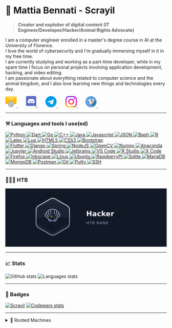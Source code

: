# 🌱 Mattia Bennati - Scrayil
> **Creator and exploiter of digital content (IT Engineer/Developer/Hacker/Animal Rights Advocate)**

I am a computer engineer enrolled in a master's degree course in AI at the University of Florence.  
I love the world of cybersecurity and I'm gradually immersing myself in it in my free time.  
I am currently studying and working as a part-time developer, while in my spare time I focus on personal projects 
involving application development, hacking, and video editing.  
I am passionate about everything related to computer science and the animal kingdom, and I also love learning new things 
and technologies every day.

<a href="mailto:mattia.bennati@mailbox.org">
  <img src="data/social/email.png" width="35px" height="35px">
</a>&nbsp;&nbsp;&nbsp;&nbsp;&nbsp;
<a href="https://discordapp.com/users/481689811619545101">
  <img src="data/social/discord.png" width="35px" height="35px">
</a>&nbsp;&nbsp;&nbsp;&nbsp;&nbsp;
<a href="https://t.me/Scrayil">
  <img src="data/social/telegram.png" width="35px" height="35px">
</a>&nbsp;&nbsp;&nbsp;&nbsp;&nbsp;
<a href="https://www.instagram.com/mattia.bennati/">
  <img src="data/social/instagram.png" width="35px" height="35px">
</a>&nbsp;&nbsp;&nbsp;&nbsp;&nbsp;
<a href="https://vimeo.com/user135105416">
  <img src="data/social/vimeo.png" width="35px" height="35px">
</a>&nbsp;&nbsp;&nbsp;&nbsp;&nbsp;

---
### ⚒️ Languages and tools I use(ed)
<a href="#" onclick="return false;">
  <div class="languages">
      <img alt="Python" width="30px" src="https://cdn.jsdelivr.net/gh/devicons/devicon@latest/icons/python/python-original.svg" />
      <img alt="Dart" width="30px" src="https://cdn.jsdelivr.net/gh/devicons/devicon@latest/icons/dart/dart-original.svg" />
      <img alt="Go" width="30px" src="https://cdn.jsdelivr.net/gh/devicons/devicon@latest/icons/go/go-original.svg" />
      <img alt="C++" width="30px" src="https://cdn.jsdelivr.net/gh/devicons/devicon@latest/icons/cplusplus/cplusplus-original.svg" />
      <img alt="Java" width="30px" src="https://cdn.jsdelivr.net/gh/devicons/devicon@latest/icons/java/java-original.svg" />
      <img alt="Javascript" width="30px" src="https://cdn.jsdelivr.net/gh/devicons/devicon@latest/icons/javascript/javascript-original.svg" />
      <img alt="JSON" width="30px" src="https://cdn.jsdelivr.net/gh/devicons/devicon@latest/icons/json/json-original.svg" />
      <img alt="Bash" width="30px" src="https://cdn.jsdelivr.net/gh/devicons/devicon@latest/icons/bash/bash-original.svg" />
      <img alt="R" width="30px" src="https://cdn.jsdelivr.net/gh/devicons/devicon@latest/icons/r/r-original.svg" />
      <img alt="Latex" width="30px" src="https://cdn.jsdelivr.net/gh/devicons/devicon@latest/icons/latex/latex-original.svg" />
      <img alt="Lua" width="30px" src="https://cdn.jsdelivr.net/gh/devicons/devicon@latest/icons/lua/lua-original.svg" />
      <img alt="HTML5" width="30px" src="https://cdn.jsdelivr.net/gh/devicons/devicon@latest/icons/html5/html5-original.svg" />
      <img alt="CSS3" width="30px" src="https://cdn.jsdelivr.net/gh/devicons/devicon@latest/icons/css3/css3-original.svg" />
      <img alt="Bootstrap" width="30px" src="https://cdn.jsdelivr.net/gh/devicons/devicon@latest/icons/bootstrap/bootstrap-original.svg" />
  </div>
  <div class="tools">
      <img alt="Flutter" width="30px" src="https://cdn.jsdelivr.net/gh/devicons/devicon@latest/icons/flutter/flutter-original.svg" />
      <img alt="Django" width="30px" src="https://cdn.jsdelivr.net/gh/devicons/devicon@latest/icons/django/django-plain.svg" />
      <img alt="Spring" width="30px" src="https://cdn.jsdelivr.net/gh/devicons/devicon@latest/icons/spring/spring-original.svg" />
      <img alt="NodeJS" width="30px" src="https://cdn.jsdelivr.net/gh/devicons/devicon@latest/icons/nodejs/nodejs-original.svg" />
      <img alt="OpenCV" width="30px" src="https://cdn.jsdelivr.net/gh/devicons/devicon@latest/icons/opencv/opencv-original.svg" />
      <img alt="Numpy" width="30px" src="https://cdn.jsdelivr.net/gh/devicons/devicon@latest/icons/numpy/numpy-original.svg" />
      <img alt="Anaconda" width="30px" src="https://cdn.jsdelivr.net/gh/devicons/devicon@latest/icons/anaconda/anaconda-original.svg" />
      <img alt="Jupyter" width="30px" src="https://cdn.jsdelivr.net/gh/devicons/devicon@latest/icons/jupyter/jupyter-original.svg" />
      <img alt="Android Studio" width="30px" src="https://cdn.jsdelivr.net/gh/devicons/devicon@latest/icons/androidstudio/androidstudio-original.svg" />
      <img alt="Jetbrains" width="30px" src="https://cdn.jsdelivr.net/gh/devicons/devicon@latest/icons/jetbrains/jetbrains-original.svg" />
      <img alt="VS Code" width="30px" src="https://cdn.jsdelivr.net/gh/devicons/devicon@latest/icons/vscode/vscode-original.svg" />
      <img alt="R Studio" width="30px" src="https://cdn.jsdelivr.net/gh/devicons/devicon@latest/icons/rstudio/rstudio-original.svg" />
      <img alt="X Code" width="30px" src="https://cdn.jsdelivr.net/gh/devicons/devicon@latest/icons/xcode/xcode-original.svg" />
      <img alt="Firefox" width="30px" src="https://cdn.jsdelivr.net/gh/devicons/devicon@latest/icons/firefox/firefox-original.svg" />
      <img alt="Inkscape" width="30px" src="https://cdn.jsdelivr.net/gh/devicons/devicon@latest/icons/inkscape/inkscape-original.svg" /> 
      <img alt="Linux" width="30px" src="https://cdn.jsdelivr.net/gh/devicons/devicon@latest/icons/linux/linux-original.svg" />
      <img alt="Ubuntu" width="30px" src="https://cdn.jsdelivr.net/gh/devicons/devicon@latest/icons/ubuntu/ubuntu-original.svg" />
      <img alt="RaspberryPI" width="30px" src="https://cdn.jsdelivr.net/gh/devicons/devicon@latest/icons/raspberrypi/raspberrypi-original.svg" />
      <img alt="Sqlite" width="30px" src="https://cdn.jsdelivr.net/gh/devicons/devicon@latest/icons/sqlite/sqlite-original.svg" />
      <img alt="MariaDB" width="30px" src="https://cdn.jsdelivr.net/gh/devicons/devicon@latest/icons/mariadb/mariadb-original.svg" />
      <img alt="MongoDB" width="30px" src="https://cdn.jsdelivr.net/gh/devicons/devicon@latest/icons/mongodb/mongodb-original.svg" />
      <img alt="Postman" width="30px" src="https://cdn.jsdelivr.net/gh/devicons/devicon@latest/icons/postman/postman-original.svg" />
      <img alt="Git" width="30px" src="https://cdn.jsdelivr.net/gh/devicons/devicon@latest/icons/git/git-plain.svg" />
      <img alt="Putty" width="30px" src="https://cdn.jsdelivr.net/gh/devicons/devicon@latest/icons/putty/putty-original.svg" />
      <img alt="SSH" width="30px" src="https://cdn.jsdelivr.net/gh/devicons/devicon@latest/icons/ssh/ssh-original.svg" />
  </div>
</a>

---
### 👨🏻‍💻 HTB
[![HTB Rank](data/htb/htb_rank.gif)](https://app.hackthebox.com/profile/498656)
<!-- CURRENTLY DISABLED AN REPLACED BY THE RANK'S ANIMATION -->  
<!--
<a href="https://app.hackthebox.com/profile/498656">
  <div class="row">
        <img src="data/htb/rank_animation_frame.png" width="32.4%" alt="HTB Rank">
        <img src="data/htb/rank_progress.png" width="32.4%" alt="Rank Progress">
        <img src="data/htb/ownership.png" width="32.4%" alt="HTB Rank">
    </div>
    <div class="row">
        <img src="data/htb/global_rank.png" width="24.4%" alt="HTB Rank">
        <img src="data/htb/final_score.png" width="18%" alt="HTB Rank">
        <img src="data/htb/user_owns.png" width="18%" alt="HTB Rank">
        <img src="data/htb/system_owns.png" width="18%" alt="HTB Rank">
        <img src="data/htb/respect.png" width="18%" alt="HTB Rank">
    </div>
</a>
-->

---
### 📈 Stats
<div>
  <img height="200" src="https://github-readme-stats.vercel.app/api?username=Scrayil&theme=onedark&count_private=true&show_icons=true" alt="GitHub stats" />
  <img height="200" src="https://github-readme-stats.vercel.app/api/top-langs?username=Scrayil&layout=compact&theme=onedark&card_width=320&langs_count=8" alt="Languages stats" />
</div>

---
### 🪪 Badges
[![Scrayil](https://www.hackthebox.eu/badge/image/498656)](https://app.hackthebox.com/profile/498656)  [![Codewars stats](https://www.codewars.com/users/Scrayil/badges/large)](https://www.codewars.com/users/Scrayil)

---
<details>
    <summary>🎯 Rooted Machines</summary>
<!-- HTB Activities-Start --><br>
    <img src="https://labs.hackthebox.com//storage/avatars/defa149ea7e259a4709a03a5825e970d_thumb.png" alt="Return" />
    <img src="https://labs.hackthebox.com//storage/avatars/60dc190c4c015cfe3a3aef9b5afca254_thumb.png" alt="Legacy" />
    <img src="https://labs.hackthebox.com//storage/avatars/8e9f11a3cceeb4f69e659ed31347cc77_thumb.png" alt="Instant" />
    <img src="https://labs.hackthebox.com//storage/avatars/b8f3d660af2d3ed0929eb119e33526cf_thumb.png" alt="Chemistry" />
    <img src="https://labs.hackthebox.com//storage/avatars/833a3b1f7f96b5708d19b6de084c3201_thumb.png" alt="Support" />
    <img src="https://labs.hackthebox.com//storage/avatars/3ec233f1bf70b096a66f8a452e7cd52f_thumb.png" alt="PermX" />
    <img src="https://labs.hackthebox.com//storage/avatars/b7d9a9b075fd49c8509866fe24f58dbb_thumb.png" alt="GreenHorn" />
    <img src="https://labs.hackthebox.com//storage/avatars/0011f6725aed869f8683589cb08c90d0_thumb.png" alt="Sea" />
    <img src="https://labs.hackthebox.com//storage/avatars/f96160a20e9cf0138885238444b47404_thumb.png" alt="Sightless" />
    <img src="https://labs.hackthebox.com//storage/avatars/4291edf91628b7c378a58084318a70c1_thumb.png" alt="EvilCUPS" />
    <img src="https://labs.hackthebox.com//storage/avatars/e4ec7d8504fdb58b5e6b7ddc82aafc77_thumb.png" alt="Horizontall" />
    <img src="https://labs.hackthebox.com//storage/avatars/a30c60e20eb764fd28e72c60be5fa693_thumb.png" alt="Shoppy" />
    <img src="https://labs.hackthebox.com//storage/avatars/52e97c6ca888644478ddcadfcd9f8be5_thumb.png" alt="Photobomb" />
    <img src="https://labs.hackthebox.com//storage/avatars/b08c77f48a671ddc1947d8570b75f6e6_thumb.png" alt="MetaTwo" />
    <img src="https://labs.hackthebox.com//storage/avatars/2b64823934eb46f2c531a0b650a03d60_thumb.png" alt="Squashed" />
    <img src="https://labs.hackthebox.com//storage/avatars/3adcfd6093f8ddb4dffe8422da6377c8_thumb.png" alt="Precious" />
    <img src="https://labs.hackthebox.com//storage/avatars/a010711f8d3e7c20068ff13d267203cc_thumb.png" alt="Nunchucks" />
    <img src="https://labs.hackthebox.com//storage/avatars/e2e239f39430cf597202497d910b82b8_thumb.png" alt="Validation" />
    <img src="https://labs.hackthebox.com//storage/avatars/a24c032885e56a17a6c74cc58b63e8f4_thumb.png" alt="BountyHunter" />
    <img src="https://labs.hackthebox.com//storage/avatars/e3c542ada4b134e29e534e3081ef9650_thumb.png" alt="Previse" />
    <img src="https://labs.hackthebox.com//storage/avatars/52e077ae40899ab8b024afd51cb29b1c_thumb.png" alt="Blue" />
    <img src="https://labs.hackthebox.com//storage/avatars/3fa8184483e279369b81becafbac9dee_thumb.png" alt="Netmon" />
    <img src="https://labs.hackthebox.com//storage/avatars/59f03a24178dbb2bdc94968c201e21f8_thumb.png" alt="Jerry" />
    <img src="https://labs.hackthebox.com//storage/avatars/fb2d9f98400e3c802a0d7145e125c4ff_thumb.png" alt="Lame" />
    <img src="https://labs.hackthebox.com//storage/avatars/2c3df5ec98bea78159400b5b4f6474ab_thumb.png" alt="Explore" />
    <img src="https://labs.hackthebox.com//storage/avatars/70ea3357a2d090af11a0953ec8717e90_thumb.png" alt="Cap" />
    <img src="https://labs.hackthebox.com//storage/avatars/110fe6608793064cf171080150ebd0dc_thumb.png" alt="Knife" />
    <img src="https://labs.hackthebox.com//storage/avatars/131dbaba68b169bd5ff59ac09420b09f_thumb.png" alt="Heist" />
    <img src="https://labs.hackthebox.com//storage/avatars/5b00db157dbbd7099ff6c0ef10f910ea_thumb.png" alt="OpenAdmin" />
    <img src="https://labs.hackthebox.com//storage/avatars/efef52a0fb63d9c8db0ab6e50cb6ac79_thumb.png" alt="Shocker" />
    <img src="https://labs.hackthebox.com//storage/avatars/6ce5fcdd63f07a5ce91d0b8e4579b163_thumb.png" alt="Traverxec" />
    <img src="https://labs.hackthebox.com//storage/avatars/7dedecb452597150647e73c2dd6c24c7_thumb.png" alt="Forest" />
    <img src="https://labs.hackthebox.com//storage/avatars/ca06c447787b38ec940eb55d5c54b14c_thumb.png" alt="Writeup" />
    <img src="https://labs.hackthebox.com//storage/avatars/4256f259c8ac66a3eda11206371eaf8b_thumb.png" alt="Armageddon" />
</details>
